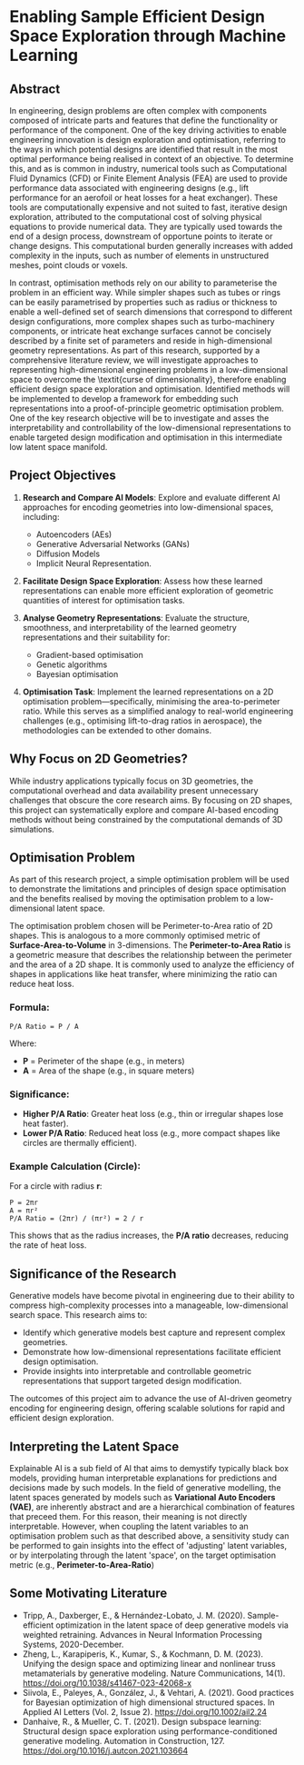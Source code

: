 # Enabling Sample Efficient Design Space Exploration through Machine Learning

## Abstract
In engineering, design problems are often complex with components composed of intricate parts and features that define the functionality or performance of the component. One of the key driving activities to enable engineering innovation is design exploration and optimisation, referring to the ways in which potential designs are identified that result in the most optimal performance being realised in context of an objective. To determine this, and as is common in industry, numerical tools such as Computational Fluid Dynamics (CFD) or Finite Element Analysis (FEA) are used to provide performance data associated with engineering designs (e.g., lift performance for an aerofoil or heat losses for a heat exchanger). These tools are computationally expensive and not suited to fast, iterative design exploration, attributed to the computational cost of solving physical equations to provide numerical data. They are typically used towards the end of a design process, downstream of opportune points to iterate or change designs. This computational burden generally increases with added complexity in the inputs, such as number of elements in unstructured meshes, point clouds or voxels.

In contrast, optimisation methods rely on our ability to parameterise the problem in an efficient way. While simpler shapes such as tubes or rings can be easily parametrised by properties such as radius or thickness to enable a well-defined set of search dimensions that correspond to different design configurations, more complex shapes such as turbo-machinery components, or intricate heat exchange surfaces cannot be concisely described by a finite set of parameters and reside in high-dimensional geometry representations. As part of this research, supported by a comprehensive literature review, we will investigate approaches to representing high-dimensional engineering problems in a low-dimensional space to overcome the \textit{curse of dimensionality}, therefore enabling efficient design space exploration and optimisation. Identified methods will be implemented to develop a framework for embedding such representations into a proof-of-principle geometric optimisation problem. One of the key research objective will be to investigate and asses the interpretability and controllability of the low-dimensional representations to enable targeted design modification and optimisation in this intermediate low latent space manifold.

## Project Objectives

1. **Research and Compare AI Models**: Explore and evaluate different AI approaches for encoding geometries into low-dimensional spaces, including:

   - Autoencoders (AEs)
   - Generative Adversarial Networks (GANs)
   - Diffusion Models
   - Implicit Neural Representation.

2. **Facilitate Design Space Exploration**: Assess how these learned representations can enable more efficient exploration of geometric quantities of interest for optimisation tasks.

3. **Analyse Geometry Representations**: Evaluate the structure, smoothness, and interpretability of the learned geometry representations and their suitability for:

   - Gradient-based optimisation
   - Genetic algorithms
   - Bayesian optimisation

4. **Optimisation Task**: Implement the learned representations on a 2D optimisation problem—specifically, minimising the area-to-perimeter ratio. While this serves as a simplified analogy to real-world engineering challenges (e.g., optimising lift-to-drag ratios in aerospace), the methodologies can be extended to other domains.

## Why Focus on 2D Geometries?

While industry applications typically focus on 3D geometries, the computational overhead and data availability present unnecessary challenges that obscure the core research aims. By focusing on 2D shapes, this project can systematically explore and compare AI-based encoding methods without being constrained by the computational demands of 3D simulations.

## Optimisation Problem
As part of this research project, a simple optimisation problem will be used to demonstrate the limitations and principles of design space optimisation and the benefits realised by moving the optimisation  problem to a low-dimensional latent space. 

The optimisation problem chosen will be Perimeter-to-Area ratio of 2D shapes. This is analogous to a more commonly optimised metric of **Surface-Area-to-Volume** in 3-dimensions. The **Perimeter-to-Area Ratio** is a geometric measure that describes the relationship between the perimeter and the area of a 2D shape. It is commonly used to analyze the efficiency of shapes in applications like heat transfer, where minimizing the ratio can reduce heat loss.

### Formula:

```
P/A Ratio = P / A
```

Where:
- **P** = Perimeter of the shape (e.g., in meters)
- **A** = Area of the shape (e.g., in square meters)

### Significance:

- **Higher P/A Ratio**: Greater heat loss (e.g., thin or irregular shapes lose heat faster).
- **Lower P/A Ratio**: Reduced heat loss (e.g., more compact shapes like circles are thermally efficient).

### Example Calculation (Circle):

For a circle with radius **r**:

```
P = 2πr
A = πr²
P/A Ratio = (2πr) / (πr²) = 2 / r
```

This shows that as the radius increases, the **P/A ratio** decreases, reducing the rate of heat loss.


## Significance of the Research

Generative models have become pivotal in engineering due to their ability to compress high-complexity processes into a manageable, low-dimensional search space. This research aims to:

- Identify which generative models best capture and represent complex geometries.
- Demonstrate how low-dimensional representations facilitate efficient design optimisation.
- Provide insights into interpretable and controllable geometric representations that support targeted design modification.

The outcomes of this project aim to advance the use of AI-driven geometry encoding for engineering design, offering scalable solutions for rapid and efficient design exploration.

## Interpreting the Latent Space
Explainable AI is a sub field of AI that aims to demystify typically black box models, providing human interpretable explanations for predictions and decisions made by such models. In the field of generative modelling, the latent spaces generated by models such as **Variational Auto Encoders (VAE)**, are inherently abstract and are a hierarchical combination of features that preceed them. For this reason, their meaning is not directly interpretable. However, when coupling the latent variables to an optimisation problem such as that described above, a sensitivity study can be performed to gain insights into the effect of 'adjusting' latent variables, or by interpolating through the latent 'space', on the target optimisation metric (e.g., **Perimeter-to-Area-Ratio**)

## Some Motivating Literature
- Tripp, A., Daxberger, E., & Hernández-Lobato, J. M. (2020). Sample-efficient optimization in the latent space of deep generative models via weighted retraining. Advances in Neural Information Processing Systems, 2020-December.
- Zheng, L., Karapiperis, K., Kumar, S., & Kochmann, D. M. (2023). Unifying the design space and optimizing linear and nonlinear truss metamaterials by generative modeling. Nature Communications, 14(1). https://doi.org/10.1038/s41467-023-42068-x
- Siivola, E., Paleyes, A., González, J., & Vehtari, A. (2021). Good practices for Bayesian optimization of high dimensional structured spaces. In Applied AI Letters (Vol. 2, Issue 2). https://doi.org/10.1002/ail2.24
- Danhaive, R., & Mueller, C. T. (2021). Design subspace learning: Structural design space exploration using performance-conditioned generative modeling. Automation in Construction, 127. https://doi.org/10.1016/j.autcon.2021.103664

